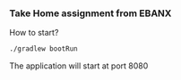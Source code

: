 ### Take Home assignment from EBANX

How to start?
```bash
./gradlew bootRun
```
The application will start at port 8080